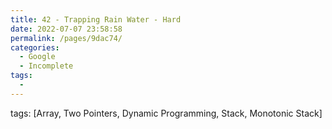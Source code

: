 ```yaml
---
title: 42 - Trapping Rain Water - Hard
date: 2022-07-07 23:58:58
permalink: /pages/9dac74/
categories:
  - Google
  - Incomplete
tags:
  - 
---
```

tags: [Array, Two Pointers, Dynamic Programming, Stack, Monotonic Stack]